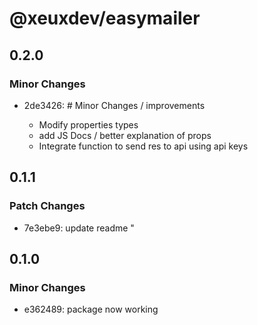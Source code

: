 # @xeuxdev/easymailer

## 0.2.0

### Minor Changes

- 2de3426: # Minor Changes / improvements

  - Modify properties types
  - add JS Docs / better explanation of props
  - Integrate function to send res to api using api keys

## 0.1.1

### Patch Changes

- 7e3ebe9: update readme "

## 0.1.0

### Minor Changes

- e362489: package now working
